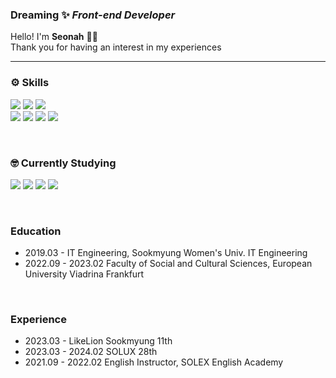 ### Dreaming :sparkles: <i>Front-end Developer</i>
<!--
**3eonah/3eonah** is a ✨ _special_ ✨ repository because its `README.md` (this file) appears on your GitHub profile.

Here are some ideas to get you started:

- 🔭 I’m currently working on ...
- 🌱 I’m currently learning 
- 👯 I’m looking to collaborate on ...
- 🤔 I’m looking for help with ...
- 💬 Ask me about ...
- 📫 How to reach me: ...
- 😄 Pronouns: ...
- ⚡ Fun fact: ...
-->

<!--:wave: [Profile](https://moored-pilot-de6.notion.site/7897b177208e447bbecece6b80e17246)

:pencil2: [Blog](https://velog.io/@3eonah) 
-->

Hello! I'm <b>Seonah</b> 👩‍💻
<br/> Thank you for having an interest in my experiences

<hr/>

### ⚙️ Skills
<img src="https://img.shields.io/badge/html5-E34F26?style=for-the-badge&logo=html5&logoColor=white"> <img src="https://img.shields.io/badge/css3-1572B6?style=for-the-badge&logo=css3&logoColor=white"> <img src="https://img.shields.io/badge/Javascript-F7DF1E?style=for-the-badge&logo=Javascript&logoColor=white"><br/>
<img src="https://img.shields.io/badge/React-61DAFB?style=for-the-badge&logo=React&logoColor=white"> <img src="https://img.shields.io/badge/Redux-764ABC?style=for-the-badge&logo=Redux&logoColor=white"> <img src="https://img.shields.io/badge/Express-000000?style=for-the-badge&logo=Express&logoColor=white"> 
<img src="https://img.shields.io/badge/Figma-F24E1E?style=for-the-badge&logo=Figma&logoColor=white">

<br/>

### 🤓 Currently Studying
<img src="https://img.shields.io/badge/Next.js-000000?style=for-the-badge&logo=Next.js&logoColor=white"> <img src="https://img.shields.io/badge/react query-FF4154?style=for-the-badge&logo=react query&logoColor=white"> <img src="https://img.shields.io/badge/amazon aws-232F3E?style=for-the-badge&logo=amazonwebservices&logoColor=white"> <img src="https://img.shields.io/badge/Blender-E87D0D?style=for-the-badge&logo=Blender&logoColor=white">

<br/>

### Education
- 2019.03 - IT Engineering, Sookmyung Women's Univ. IT Engineering
- 2022.09 - 2023.02 Faculty of Social and Cultural Sciences, European University Viadrina Frankfurt

<br/>

### Experience
- 2023.03 - LikeLion Sookmyung 11th
- 2023.03 - 2024.02 SOLUX 28th
- 2021.09 - 2022.02 English Instructor, SOLEX English Academy

